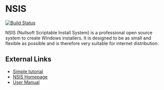 # NSIS

[![Build Status](https://travis-ci.org/kichik/nsis.svg?branch=master)](https://travis-ci.org/kichik/nsis)

NSIS (Nullsoft Scriptable Install System) is a professional open source system to create Windows installers. It is designed to be as small and flexible as possible and is therefore very suitable for internet distribution.

## External Links

   * [Simple tutorial](http://nsis.sourceforge.net/Simple_tutorials)
   * [NSIS Homepage](http://nsis.sourceforge.net/)
   * [User Manual](http://nsis.sourceforge.net/Docs/)
